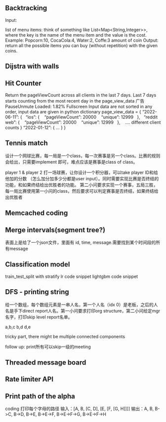 Backtracking
---
Input:

list of menu items: think of something like List<Map<String,Integer>>, where the key is the name of the menu item and the value is the cost. Example: Popcorn:10, CocaCola:4, Water:2, Coffe:3
amount of coin
Output:
return all the possible items you can buy (without repetition) with the given coins.


Dijstra with walls
---


Hit Counter
---
Return the pageViewCount across all clients in the last 7 days.
Last 7 days starts counting from the most recent day in the page_view_data
广告
PauseUnmute
Loaded: 1.82%
Fullscreen
Input data are not sorted in any order, input data are given in python dictionary
page_view_data =
{
“2022-06-11”: {
  “ios”: {
   “pageViewCount”: 20000
   “unique”: 12999
  },
  “reddit web”: {
   “pageViewCount”: 20000
   “unique”: 12999
  },
   …. different client counts
}
“2022-01-12”: { …
}
}




Tennis match
---
设计一个网球比赛，每一局是一个class，每一次赛事是另一个class。比赛的规则会给出，只需要implement 即可，难点应该是赛事是class of class。

player 1 & player 2 打一场球赛，让你设计一个积分器，可以take player ID和给他加的分数 （怎么加分加多少分都是user input）。同时需要实现比赛是否终结的功能，和如果终结给出优胜者的功能。
第二小问要求实现一个赛事，五局三胜，每一局比赛使用第一小问的class，然后要求可以判定赛事是否终结，如果终结给出优胜者




Memcached coding
---


Merge intervals(segment tree?)
---
表面上是给了一个json文件，里面有 id, time, message.需要找到某个时间段的所有message




Classification model
---
train_test_split with stratify
lr code snippet
lightgbm code snippet



DFS - printing string
---
给一个数组，每个数组元素是一串人名，第一个人名（idx 0）是老板，之后的人名是手下direct report人名。第一小问要求打印org structure，第二小问给定mgr名字，打印skip level report名单。

a,b,c
b,d
d,e

tricky part, there might be multiple connected components

follow up:
print所有可以skip一级的meeting


Threaded message board
---



Rate limiter API
---



Print path of the alpha
---
coding 打印每个字母的路径
输入：[A, B, [C, D], [E, [F, [G, H]]]]
输出：A, B, B->C, B->D, B->E, B->E->F, B->E->F->G, B->E->F->H
